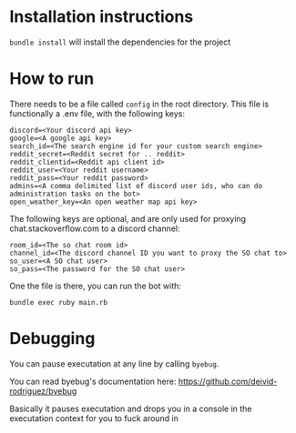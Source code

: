 # Installation instructions

`bundle install` will install the dependencies for the project

# How to run

There needs to be a file called `config` in the root directory.
This file is functionally a .env file, with the following keys:

```
discord=<Your discord api key>
google=<A google api key>
search_id=<The search engine id for your custom search engine>
reddit_secret=<Reddit secret for .. reddit>
reddit_clientid=<Reddit api client id>
reddit_user=<Your reddit username>
reddit_pass=<Your reddit password>
admins=<A comma delimited list of discord user ids, who can do administration tasks on the bot>
open_weather_key=<An open weather map api key>
```

The following keys are optional, and are only used for proxying chat.stackoverflow.com to a discord channel:

```
room_id=<The so chat room id>
channel_id=<The discord channel ID you want to proxy the SO chat to>
so_user=<A SO chat user>
so_pass=<The password for the SO chat user>
```

One the file is there, you can run the bot with:

`bundle exec ruby main.rb`

# Debugging

You can pause executation at any line by calling `byebug`.

You can read byebug's documentation here: https://github.com/deivid-rodriguez/byebug

Basically it pauses executation and drops you in a console in the executation context for you to fuck around in
